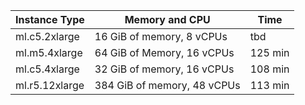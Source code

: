 
|Instance Type |  Memory and CPU  |  Time |
--- | --- | ---
| ml.c5.2xlarge  | 16 GiB of memory, 8 vCPUs   | tbd | 
| ml.m5.4xlarge	 | 64 GiB of Memory, 16 vCPUs  | 125 min |
| ml.c5.4xlarge  | 32 GiB of memory, 16 vCPUs  | 108 min |
| ml.r5.12xlarge | 384 GiB of memory, 48 vCPUs | 113 min |
